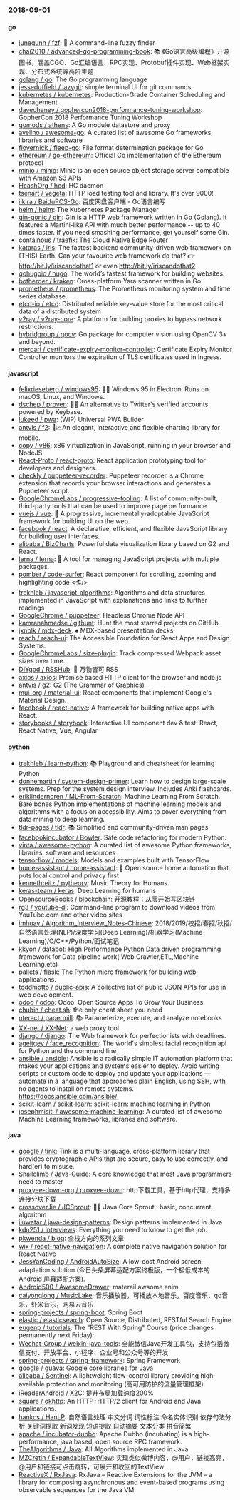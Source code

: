### 2018-09-01

#### go
* [junegunn / fzf](https://github.com/junegunn/fzf): 🌸 A command-line fuzzy finder
* [chai2010 / advanced-go-programming-book](https://github.com/chai2010/advanced-go-programming-book): 📚 《Go语言高级编程》开源图书，涵盖CGO、Go汇编语言、RPC实现、Protobuf插件实现、Web框架实现、分布式系统等高阶主题
* [golang / go](https://github.com/golang/go): The Go programming language
* [jesseduffield / lazygit](https://github.com/jesseduffield/lazygit): simple terminal UI for git commands
* [kubernetes / kubernetes](https://github.com/kubernetes/kubernetes): Production-Grade Container Scheduling and Management
* [davecheney / gophercon2018-performance-tuning-workshop](https://github.com/davecheney/gophercon2018-performance-tuning-workshop): GopherCon 2018 Performance Tuning Workshop
* [gomods / athens](https://github.com/gomods/athens): A Go module datastore and proxy
* [avelino / awesome-go](https://github.com/avelino/awesome-go): A curated list of awesome Go frameworks, libraries and software
* [floyernick / fleep-go](https://github.com/floyernick/fleep-go): File format determination package for Go
* [ethereum / go-ethereum](https://github.com/ethereum/go-ethereum): Official Go implementation of the Ethereum protocol
* [minio / minio](https://github.com/minio/minio): Minio is an open source object storage server compatible with Amazon S3 APIs
* [HcashOrg / hcd](https://github.com/HcashOrg/hcd): HC daemon
* [tsenart / vegeta](https://github.com/tsenart/vegeta): HTTP load testing tool and library. It's over 9000!
* [iikira / BaiduPCS-Go](https://github.com/iikira/BaiduPCS-Go): 百度网盘客户端 - Go语言编写
* [helm / helm](https://github.com/helm/helm): The Kubernetes Package Manager
* [gin-gonic / gin](https://github.com/gin-gonic/gin): Gin is a HTTP web framework written in Go (Golang). It features a Martini-like API with much better performance -- up to 40 times faster. If you need smashing performance, get yourself some Gin.
* [containous / traefik](https://github.com/containous/traefik): The Cloud Native Edge Router
* [kataras / iris](https://github.com/kataras/iris): The fastest backend community-driven web framework on (THIS) Earth. Can your favourite web framework do that? 👉 http://bit.ly/iriscandothat1 or even http://bit.ly/iriscandothat2
* [gohugoio / hugo](https://github.com/gohugoio/hugo): The world’s fastest framework for building websites.
* [botherder / kraken](https://github.com/botherder/kraken): Cross-platform Yara scanner written in Go
* [prometheus / prometheus](https://github.com/prometheus/prometheus): The Prometheus monitoring system and time series database.
* [etcd-io / etcd](https://github.com/etcd-io/etcd): Distributed reliable key-value store for the most critical data of a distributed system
* [v2ray / v2ray-core](https://github.com/v2ray/v2ray-core): A platform for building proxies to bypass network restrictions.
* [hybridgroup / gocv](https://github.com/hybridgroup/gocv): Go package for computer vision using OpenCV 3+ and beyond.
* [mercari / certificate-expiry-monitor-controller](https://github.com/mercari/certificate-expiry-monitor-controller): Certificate Expiry Monitor Controller monitors the expiration of TLS certificates used in Ingress.

#### javascript
* [felixrieseberg / windows95](https://github.com/felixrieseberg/windows95): 💩🚀 Windows 95 in Electron. Runs on macOS, Linux, and Windows.
* [dschep / proven](https://github.com/dschep/proven): 🔑✅ An alternative to Twitter's verified accounts powered by Keybase.
* [lukeed / pwa](https://github.com/lukeed/pwa): (WIP) Universal PWA Builder
* [antvis / f2](https://github.com/antvis/f2): 📱📈An elegant, interactive and flexible charting library for mobile.
* [copy / v86](https://github.com/copy/v86): x86 virtualization in JavaScript, running in your browser and NodeJS
* [React-Proto / react-proto](https://github.com/React-Proto/react-proto): React application prototyping tool for developers and designers.
* [checkly / puppeteer-recorder](https://github.com/checkly/puppeteer-recorder): Puppeteer recorder is a Chrome extension that records your browser interactions and generates a Puppeteer script.
* [GoogleChromeLabs / progressive-tooling](https://github.com/GoogleChromeLabs/progressive-tooling): A list of community-built, third-party tools that can be used to improve page performance
* [vuejs / vue](https://github.com/vuejs/vue): 🖖 A progressive, incrementally-adoptable JavaScript framework for building UI on the web.
* [facebook / react](https://github.com/facebook/react): A declarative, efficient, and flexible JavaScript library for building user interfaces.
* [alibaba / BizCharts](https://github.com/alibaba/BizCharts): Powerful data visualization library based on G2 and React.
* [lerna / lerna](https://github.com/lerna/lerna): 🐉 A tool for managing JavaScript projects with multiple packages.
* [pomber / code-surfer](https://github.com/pomber/code-surfer): React component for scrolling, zooming and highlighting code <🏄/>
* [trekhleb / javascript-algorithms](https://github.com/trekhleb/javascript-algorithms): Algorithms and data structures implemented in JavaScript with explanations and links to further readings
* [GoogleChrome / puppeteer](https://github.com/GoogleChrome/puppeteer): Headless Chrome Node API
* [kamranahmedse / githunt](https://github.com/kamranahmedse/githunt): Hunt the most starred projects on GitHub
* [jxnblk / mdx-deck](https://github.com/jxnblk/mdx-deck): ♠️ MDX-based presentation decks
* [reach / reach-ui](https://github.com/reach/reach-ui): The Accessible Foundation for React Apps and Design Systems.
* [GoogleChromeLabs / size-plugin](https://github.com/GoogleChromeLabs/size-plugin): Track compressed Webpack asset sizes over time.
* [DIYgod / RSSHub](https://github.com/DIYgod/RSSHub): 🍰 万物皆可 RSS
* [axios / axios](https://github.com/axios/axios): Promise based HTTP client for the browser and node.js
* [antvis / g2](https://github.com/antvis/g2): G2 (The Grammar of Graphics)
* [mui-org / material-ui](https://github.com/mui-org/material-ui): React components that implement Google's Material Design.
* [facebook / react-native](https://github.com/facebook/react-native): A framework for building native apps with React.
* [storybooks / storybook](https://github.com/storybooks/storybook): Interactive UI component dev & test: React, React Native, Vue, Angular

#### python
* [trekhleb / learn-python](https://github.com/trekhleb/learn-python): 📚 Playground and cheatsheet for learning Python
* [donnemartin / system-design-primer](https://github.com/donnemartin/system-design-primer): Learn how to design large-scale systems. Prep for the system design interview. Includes Anki flashcards.
* [eriklindernoren / ML-From-Scratch](https://github.com/eriklindernoren/ML-From-Scratch): Machine Learning From Scratch. Bare bones Python implementations of machine learning models and algorithms with a focus on accessibility. Aims to cover everything from data mining to deep learning.
* [tldr-pages / tldr](https://github.com/tldr-pages/tldr): 📚 Simplified and community-driven man pages
* [facebookincubator / Bowler](https://github.com/facebookincubator/Bowler): Safe code refactoring for modern Python.
* [vinta / awesome-python](https://github.com/vinta/awesome-python): A curated list of awesome Python frameworks, libraries, software and resources
* [tensorflow / models](https://github.com/tensorflow/models): Models and examples built with TensorFlow
* [home-assistant / home-assistant](https://github.com/home-assistant/home-assistant): 🏡 Open source home automation that puts local control and privacy first
* [kennethreitz / pytheory](https://github.com/kennethreitz/pytheory): Music Theory for Humans.
* [keras-team / keras](https://github.com/keras-team/keras): Deep Learning for humans
* [OpensourceBooks / blockchain](https://github.com/OpensourceBooks/blockchain): 开源教程：从零开始写区块链
* [rg3 / youtube-dl](https://github.com/rg3/youtube-dl): Command-line program to download videos from YouTube.com and other video sites
* [imhuay / Algorithm_Interview_Notes-Chinese](https://github.com/imhuay/Algorithm_Interview_Notes-Chinese): 2018/2019/校招/春招/秋招/自然语言处理(NLP)/深度学习(Deep Learning)/机器学习(Machine Learning)/C/C++/Python/面试笔记
* [kkyon / databot](https://github.com/kkyon/databot): High Performance Python Data driven programming framework for Data pipeline work( Web Crawler,ETL,Machine Learning.etc)
* [pallets / flask](https://github.com/pallets/flask): The Python micro framework for building web applications.
* [toddmotto / public-apis](https://github.com/toddmotto/public-apis): A collective list of public JSON APIs for use in web development.
* [odoo / odoo](https://github.com/odoo/odoo): Odoo. Open Source Apps To Grow Your Business.
* [chubin / cheat.sh](https://github.com/chubin/cheat.sh): the only cheat sheet you need
* [nteract / papermill](https://github.com/nteract/papermill): 📚 Parameterize, execute, and analyze notebooks
* [XX-net / XX-Net](https://github.com/XX-net/XX-Net): a web proxy tool
* [django / django](https://github.com/django/django): The Web framework for perfectionists with deadlines.
* [ageitgey / face_recognition](https://github.com/ageitgey/face_recognition): The world's simplest facial recognition api for Python and the command line
* [ansible / ansible](https://github.com/ansible/ansible): Ansible is a radically simple IT automation platform that makes your applications and systems easier to deploy. Avoid writing scripts or custom code to deploy and update your applications — automate in a language that approaches plain English, using SSH, with no agents to install on remote systems. https://docs.ansible.com/ansible/
* [scikit-learn / scikit-learn](https://github.com/scikit-learn/scikit-learn): scikit-learn: machine learning in Python
* [josephmisiti / awesome-machine-learning](https://github.com/josephmisiti/awesome-machine-learning): A curated list of awesome Machine Learning frameworks, libraries and software.

#### java
* [google / tink](https://github.com/google/tink): Tink is a multi-language, cross-platform library that provides cryptographic APIs that are secure, easy to use correctly, and hard(er) to misuse.
* [Snailclimb / Java-Guide](https://github.com/Snailclimb/Java-Guide): A core knowledge that most Java programmers need to master
* [proxyee-down-org / proxyee-down](https://github.com/proxyee-down-org/proxyee-down): http下载工具，基于http代理，支持多连接分块下载
* [crossoverJie / JCSprout](https://github.com/crossoverJie/JCSprout): 👨‍🎓 Java Core Sprout : basic, concurrent, algorithm
* [iluwatar / java-design-patterns](https://github.com/iluwatar/java-design-patterns): Design patterns implemented in Java
* [kdn251 / interviews](https://github.com/kdn251/interviews): Everything you need to know to get the job.
* [pkwenda / blog](https://github.com/pkwenda/blog): 全栈方向的系列文章
* [wix / react-native-navigation](https://github.com/wix/react-native-navigation): A complete native navigation solution for React Native
* [JessYanCoding / AndroidAutoSize](https://github.com/JessYanCoding/AndroidAutoSize): A low-cost Android screen adaptation solution (今日头条屏幕适配方案终极版，一个极低成本的 Android 屏幕适配方案).
* [Android500 / AwesomeDrawer](https://github.com/Android500/AwesomeDrawer): materail awsome anim
* [caiyonglong / MusicLake](https://github.com/caiyonglong/MusicLake): 音乐播放器，可播放本地音乐，百度音乐，qq音乐，虾米音乐，网易云音乐
* [spring-projects / spring-boot](https://github.com/spring-projects/spring-boot): Spring Boot
* [elastic / elasticsearch](https://github.com/elastic/elasticsearch): Open Source, Distributed, RESTful Search Engine
* [eugenp / tutorials](https://github.com/eugenp/tutorials): The "REST With Spring" Course (price changes permanently next Friday):
* [Wechat-Group / weixin-java-tools](https://github.com/Wechat-Group/weixin-java-tools): 全能微信Java开发工具包，支持包括微信支付、开放平台、小程序、企业号和公众号等的开发
* [spring-projects / spring-framework](https://github.com/spring-projects/spring-framework): Spring Framework
* [google / guava](https://github.com/google/guava): Google core libraries for Java
* [alibaba / Sentinel](https://github.com/alibaba/Sentinel): A lightweight flow-control library providing high-available protection and monitoring (高可用防护的流量管理框架)
* [iReaderAndroid / X2C](https://github.com/iReaderAndroid/X2C): 提升布局加载速度200%
* [square / okhttp](https://github.com/square/okhttp): An HTTP+HTTP/2 client for Android and Java applications.
* [hankcs / HanLP](https://github.com/hankcs/HanLP): 自然语言处理 中文分词 词性标注 命名实体识别 依存句法分析 关键词提取 新词发现 短语提取 自动摘要 文本分类 拼音简繁
* [apache / incubator-dubbo](https://github.com/apache/incubator-dubbo): Apache Dubbo (incubating) is a high-performance, java based, open source RPC framework.
* [TheAlgorithms / Java](https://github.com/TheAlgorithms/Java): All Algorithms implemented in Java
* [MZCretin / ExpandableTextView](https://github.com/MZCretin/ExpandableTextView): 实现类似微博内容，@用户，链接高亮，@用户和链接可点击跳转，可展开和收回的TextView
* [ReactiveX / RxJava](https://github.com/ReactiveX/RxJava): RxJava – Reactive Extensions for the JVM – a library for composing asynchronous and event-based programs using observable sequences for the Java VM.
